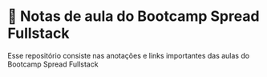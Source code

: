 # :notebook: Notas de aula do Bootcamp Spread Fullstack

Esse repositório consiste nas anotações e links importantes das aulas do Bootcamp Spread Fullstack

